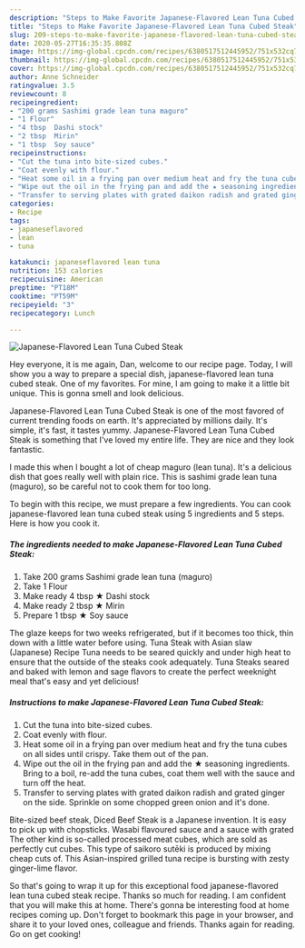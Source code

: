 ```yaml
---
description: "Steps to Make Favorite Japanese-Flavored Lean Tuna Cubed Steak"
title: "Steps to Make Favorite Japanese-Flavored Lean Tuna Cubed Steak"
slug: 209-steps-to-make-favorite-japanese-flavored-lean-tuna-cubed-steak
date: 2020-05-27T16:35:35.808Z
image: https://img-global.cpcdn.com/recipes/6380517512445952/751x532cq70/japanese-flavored-lean-tuna-cubed-steak-recipe-main-photo.jpg
thumbnail: https://img-global.cpcdn.com/recipes/6380517512445952/751x532cq70/japanese-flavored-lean-tuna-cubed-steak-recipe-main-photo.jpg
cover: https://img-global.cpcdn.com/recipes/6380517512445952/751x532cq70/japanese-flavored-lean-tuna-cubed-steak-recipe-main-photo.jpg
author: Anne Schneider
ratingvalue: 3.5
reviewcount: 8
recipeingredient:
- "200 grams Sashimi grade lean tuna maguro"
- "1 Flour"
- "4 tbsp  Dashi stock"
- "2 tbsp  Mirin"
- "1 tbsp  Soy sauce"
recipeinstructions:
- "Cut the tuna into bite-sized cubes."
- "Coat evenly with flour."
- "Heat some oil in a frying pan over medium heat and fry the tuna cubes on all sides until crispy. Take them out of the pan."
- "Wipe out the oil in the frying pan and add the ★ seasoning ingredients. Bring to a boil, re-add the tuna cubes, coat them well with the sauce and turn off the heat."
- "Transfer to serving plates with grated daikon radish and grated ginger on the side. Sprinkle on some chopped green onion and it&#39;s done."
categories:
- Recipe
tags:
- japaneseflavored
- lean
- tuna

katakunci: japaneseflavored lean tuna 
nutrition: 153 calories
recipecuisine: American
preptime: "PT18M"
cooktime: "PT59M"
recipeyield: "3"
recipecategory: Lunch

---
```



![Japanese-Flavored Lean Tuna Cubed Steak](https://img-global.cpcdn.com/recipes/6380517512445952/751x532cq70/japanese-flavored-lean-tuna-cubed-steak-recipe-main-photo.jpg)

Hey everyone, it is me again, Dan, welcome to our recipe page. Today, I will show you a way to prepare a special dish, japanese-flavored lean tuna cubed steak. One of my favorites. For mine, I am going to make it a little bit unique. This is gonna smell and look delicious.

Japanese-Flavored Lean Tuna Cubed Steak is one of the most favored of current trending foods on earth. It's appreciated by millions daily. It's simple, it's fast, it tastes yummy. Japanese-Flavored Lean Tuna Cubed Steak is something that I've loved my entire life. They are nice and they look fantastic.

I made this when I bought a lot of cheap maguro (lean tuna). It&#39;s a delicious dish that goes really well with plain rice. This is sashimi grade lean tuna (maguro), so be careful not to cook them for too long.


To begin with this recipe, we must prepare a few ingredients. You can cook japanese-flavored lean tuna cubed steak using 5 ingredients and 5 steps. Here is how you cook it.

<!--inarticleads1-->

##### The ingredients needed to make Japanese-Flavored Lean Tuna Cubed Steak:

1. Take 200 grams Sashimi grade lean tuna (maguro)
1. Take 1 Flour
1. Make ready 4 tbsp ★ Dashi stock
1. Make ready 2 tbsp ★ Mirin
1. Prepare 1 tbsp ★ Soy sauce


The glaze keeps for two weeks refrigerated, but if it becomes too thick, thin down with a little water before using. Tuna Steak with Asian slaw (Japanese) Recipe Tuna needs to be seared quickly and under high heat to ensure that the outside of the steaks cook adequately. Tuna Steaks seared and baked with lemon and sage flavors to create the perfect weeknight meal that&#39;s easy and yet delicious! 

<!--inarticleads2-->

##### Instructions to make Japanese-Flavored Lean Tuna Cubed Steak:

1. Cut the tuna into bite-sized cubes.
1. Coat evenly with flour.
1. Heat some oil in a frying pan over medium heat and fry the tuna cubes on all sides until crispy. Take them out of the pan.
1. Wipe out the oil in the frying pan and add the ★ seasoning ingredients. Bring to a boil, re-add the tuna cubes, coat them well with the sauce and turn off the heat.
1. Transfer to serving plates with grated daikon radish and grated ginger on the side. Sprinkle on some chopped green onion and it&#39;s done.


Bite-sized beef steak, Diced Beef Steak is a Japanese invention. It is easy to pick up with chopsticks. Wasabi flavoured sauce and a sauce with grated The other kind is so-called processed meat cubes, which are sold as perfectly cut cubes. This type of saikoro sutēki is produced by mixing cheap cuts of. This Asian-inspired grilled tuna recipe is bursting with zesty ginger-lime flavor. 

So that's going to wrap it up for this exceptional food japanese-flavored lean tuna cubed steak recipe. Thanks so much for reading. I am confident that you will make this at home. There's gonna be interesting food at home recipes coming up. Don't forget to bookmark this page in your browser, and share it to your loved ones, colleague and friends. Thanks again for reading. Go on get cooking!
